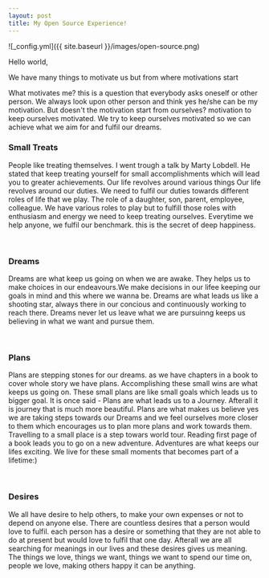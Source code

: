 ```yaml
---
layout: post
title: My Open Source Experience!
---
```


![_config.yml]({{ site.baseurl }}/images/open-source.png)

Hello world,

We have many things to motivate us but from where motivations start

What motivates me?
this is a question that everybody asks oneself or other person. We always look upon other person and think yes he/she can be my motivation. But doesn't the motivation start from ourselves? motivation to keep ourselves motivated. We try to keep ourselves motivated so we can achieve what we aim for and fulfil our dreams.

### Small Treats
People like treating themselves. I went trough a talk by Marty Lobdell. He stated that keep treating yourself for small accomplishments which will lead you to greater achievements. Our life revolves around various things Our life revolves around our duties. We need to fulfil our duties towards different roles of life that we play. The role of a daughter, son, parent, employee, colleague. We have various roles to play but to fulfill those roles with enthusiasm and energy we need to keep treating ourselves. Everytime we help anyone, we fulfil our benchmark. this is the secret of deep happiness.

<br>

### Dreams
Dreams are what keep us going on when we are awake. They helps us to make choices in our endeavours.We make decisions in our lifee keeping our goals in mind and this where we wanna be. Dreams are what leads us like a shooting star, always there in our concious and continuously working to reach there. Dreams never let us leave what we are pursuinng keeps us believing in what we want and pursue them.

<br>

### Plans
Plans are stepping stones for our dreams. as we have chapters in a book to cover whole story we have plans. Accomplishing these small wins are what keeps us going on. These small plans are like small goals which leads us to bigger goal. It is once said - Plans are what leads us to a Journey. Afterall it is journey that is much more beautiful. Plans are what makes us believe yes we are taking steps towards our Dreams and we feel ourselves more closer to them which encourages us to plan more plans and work towards them. Travelling to a small place is a step towars world tour. Reading first page of a book leads you to go on a new adventure. Adventures are what keeps our lifes exciting. We live for these small moments that becomes part of a lifetime:)

<br>

### Desires
We all have desire to help others, to make your own expenses or not to depend on anyone else. There are countless desires that a person would love to fulfil. each person has a desire or something that they are not able to do at present but would love to fulfil that one day. Afterall we are all searching for meanings in our lives and these desires gives us meaning. The things we love, things we want, things we want to spend our time on, people we love, making others happy it can be anything.
